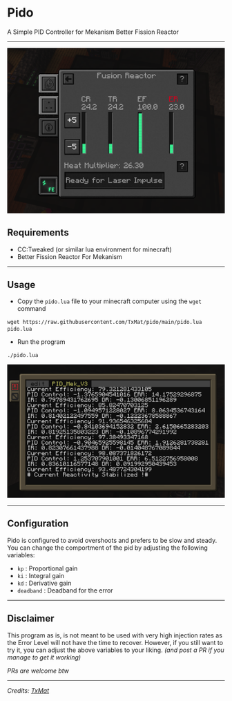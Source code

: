 # Pido

A Simple PID Controller for Mekanism Better Fission Reactor

---


![img.png](images/reactor.png)

## Requirements

- CC:Tweaked (or similar lua environment for minecraft)
- Better Fission Reactor For Mekanism

---

## Usage

- Copy the `pido.lua` file to your minecraft computer using the `wget` command

```shell
wget https://raw.githubusercontent.com/TxMat/pido/main/pido.lua pido.lua
```

- Run the program

```shell
./pido.lua
```

![img.png](images/CC_Screen.png)

---
## Configuration

Pido is configured to avoid overshoots and prefers to be slow and steady. You can change the comportment of the pid by adjusting the following variables:

- `kp` : Proportional gain
- `ki` : Integral gain
- `kd` : Derivative gain
- `deadband` : Deadband for the error

---
## Disclaimer

This program as is, is not meant to be used with very high injection rates as the Error Level will not have the time to recover. However, if you still want to try it, you can adjust the above variables to your liking. *(and post a PR if you manage to get it working)*



*PRs are welcome btw*

---
*Credits: [TxMat](https://github.com/TxMat)*
